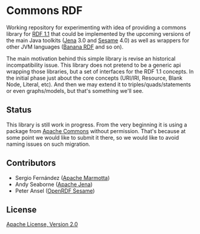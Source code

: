 # Commons RDF

Working repository for experimenting with idea of providing a commons library for [RDF 1.1](http://www.w3.org/TR/rdf11-concepts/) that could be implemented by the upcoming versions of the main Java toolkits ([Jena](http://jena.apache.org) 3.0 and [Sesame](http://openrdf.callimachus.net) 4.0) as well as wrappers for other JVM languages ([Banana RDF](https://github.com/w3c/banana-rdf) and so on).

The main motivation behind this simple library is revise an historical incompatibility issue. This library does not pretend to be a generic api wrapping those libraries, but a set of interfaces for the RDF 1.1 concepts. In the initial phase just about the core concepts (URI/IRI, Resource, Blank Node, Literal, etc). And then we may extend it to triples/quads/statements or even graphs/models, but that's something we'll see.

## Status

This library is still work in progress. From the very beginning it is using a package from [Apache Commons](http://commons.apache.org) without permission. That's because at some point we would like to submit it there, so we would like to avoid naming issues on such migration.

## Contributors

* Sergio Fernández ([Apache Marmotta](http://marmotta.apache.org))
* Andy Seaborne ([Apache Jena](http://jena.apache.org))
* Peter Ansel ([OpenRDF Sesame](http://openrdf.callimachus.net))

## License

[Apache License, Version 2.0](http://www.apache.org/licenses/LICENSE-2.0.html)
